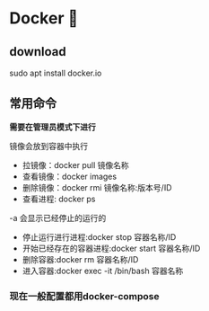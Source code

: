 # Docker  :dancer:

## download

sudo apt install docker.io

## 常用命令

**需要在管理员模式下进行**

镜像会放到容器中执行

* 拉镜像：docker pull  镜像名称
* 查看镜像：docker images
* 删除镜像：docker rmi 镜像名称:版本号/ID
* 查看进程: docker ps

 -a 会显示已经停止的运行的

* 停止运行进行进程:docker stop 容器名称/ID
* 开始已经存在的容器进程:docker start 容器名称/ID
* 删除容器:docker rm 容器名称/ID
* 进入容器:docker exec -it  /bin/bash 容器名称



### 现在一般配置都用docker-compose
